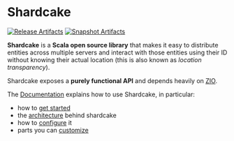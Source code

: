 # Shardcake

[![Release Artifacts][Badge-SonatypeReleases]][Link-SonatypeReleases]
[![Snapshot Artifacts][Badge-SonatypeSnapshots]][Link-SonatypeSnapshots]

[Link-SonatypeReleases]: https://s01.oss.sonatype.org/content/repositories/releases/com/devsisters/shardcake-core_2.13/ "Sonatype Releases"
[Badge-SonatypeReleases]: https://img.shields.io/nexus/r/https/s01.oss.sonatype.org/com.devsisters/shardcake-core_2.13.svg "Sonatype Releases"
[Link-SonatypeSnapshots]: https://s01.oss.sonatype.org/content/repositories/snapshots/com/devsisters/shardcake-core_2.13/ "Sonatype Snapshots"
[Badge-SonatypeSnapshots]: https://img.shields.io/nexus/s/https/s01.oss.sonatype.org/com.devsisters/shardcake-core_2.13.svg "Sonatype Snapshots"

**Shardcake** is a **Scala open source library** that makes it easy to distribute entities across multiple servers and interact with those entities using their ID without knowing their actual location (this is also known as *location transparency*). 

Shardcake exposes a **purely functional API** and depends heavily on [ZIO](https://zio.dev).

The [Documentation](https://devsisters.github.io/shardcake/) explains how to use Shardcake, in particular:
- how to [get started](https://devsisters.github.io/shardcake/docs/)
- the [architecture](https://devsisters.github.io/shardcake/docs/architecture.html) behind shardcake
- how to [configure](https://devsisters.github.io/shardcake/docs/config.html) it
- parts you can [customize](https://devsisters.github.io/shardcake/docs/customization.html)
